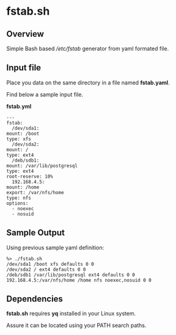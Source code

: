 # fstab.sh

## Overview

Simple Bash based */etc/fstab* generator from yaml formated file.

## Input file

Place you data on the same directory in a file named **fstab.yaml**.

Find below a sample input file.

**fstab.yml** 

    ---
    fstab:
      /dev/sda1:
	mount: /boot
	type: xfs
      /dev/sda2:
	mount: /
	type: ext4
      /deb/sdb1:
	mount: /var/lib/postgresql
	type: ext4
	root-reserve: 10%
      192.168.4.5:
	mount: /home
	export: /var/nfs/home
	type: nfs
	options:
	  - noexec
	  - nosuid

## Sample Output

Using previous sample yaml definition: 

    %> ./fstab.sh
    /dev/sda1 /boot xfs defaults 0 0
    /dev/sda2 / ext4 defaults 0 0
    /deb/sdb1 /var/lib/postgresql ext4 defaults 0 0
    192.168.4.5:/var/nfs/home /home nfs noexec,nosuid 0 0

## Dependencies

**fstab.sh** requires **yq** installed in your Linux system.

Assure it can be located using your PATH search paths.

